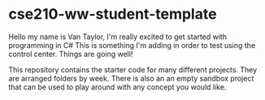 # cse210-ww-student-template
Hello my name is Van Taylor, I'm really excited to get started with programming in C#
This is something I'm adding in order to test using the control center. Things are going well! 

This repository contains the starter code for many different projects. They are arranged folders by week. There is also an an empty sandbox project that can be used to play around with any concept you would like.
